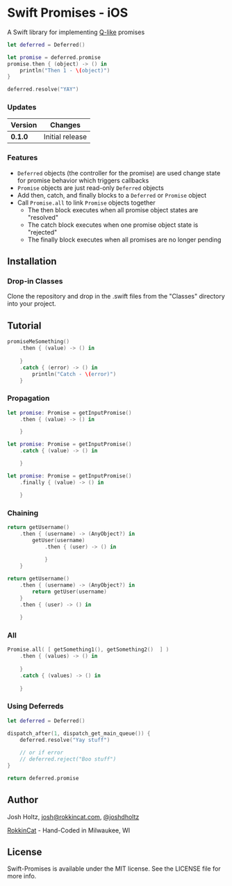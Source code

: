 # Swift Promises - iOS

A Swift library for implementing [Q-like](https://github.com/kriskowal/q) promises

```swift
let deferred = Deferred()

let promise = deferred.promise
promise.then { (object) -> () in
    println("Then 1 - \(object)")
}

deferred.resolve("YAY")
```

### Updates

Version | Changes
--- | ---
**0.1.0** | Initial release

### Features
- `Deferred` objects (the controller for the promise) are used change state for promise behavior which triggers callbacks
- `Promise` objects are just read-only `Deferred` objects
- Add then, catch, and finally blocks to a `Deferred` or `Promise` object
- Call `Promise.all` to link `Promise` objects together
    - The then block executes when all promise object states are "resolved"
    - The catch block executes when one promise object state is "rejected"
    - The finally block executes when all promises are no longer pending

## Installation

### Drop-in Classes
Clone the repository and drop in the .swift files from the "Classes" directory into your project.

## Tutorial

```swift
promiseMeSomething()
    .then { (value) -> () in
        
    }
    .catch { (error) -> () in
        println("Catch - \(error)")
    }
```

### Propagation

```swift
let promise: Promise = getInputPromise()
    .then { (value) -> () in

    }
```

```swift
let promise: Promise = getInputPromise()
    .catch { (value) -> () in

    }
```

```swift
let promise: Promise = getInputPromise()
    .finally { (value) -> () in

    }
```

### Chaining

```swift
return getUsername()
    .then { (username) -> (AnyObject?) in
        getUser(username)
            .then { (user) -> () in
        
            }
    }
```

```swift
return getUsername()
    .then { (username) -> (AnyObject?) in
        return getUser(username)
    }
    .then { (user) -> () in
    
    }
```

### All

```swift
Promise.all( [ getSomething1(), getSomething2()  ] )
    .then { (values) -> () in
    
    }
    .catch { (values) -> () in
    
    }

```

### Using Deferreds

```swift
let deferred = Deferred()

dispatch_after(1, dispatch_get_main_queue()) { 
    deferred.resolve("Yay stuff")
    
    // or if error
    // deferred.reject("Boo stuff")
}

return deferred.promise
```

## Author

Josh Holtz, josh@rokkincat.com, [@joshdholtz](https://twitter.com/joshdholtz)

[RokkinCat](http://www.rokkincat.com/) - Hand-Coded in Milwaukee, WI

## License

Swift-Promises is available under the MIT license. See the LICENSE file for more info.
